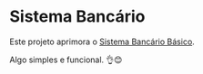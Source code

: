 # Sistema Bancário

Este projeto aprimora o [Sistema Bancário Básico](https://github.com/igorjasmim/dio-ntt-bootcamp-python/blob/main/Sintaxe%20B%C3%A1sica%20com%20Python/Projeto_Sistema_Banco.py).

Algo simples e funcional. 👌😊


